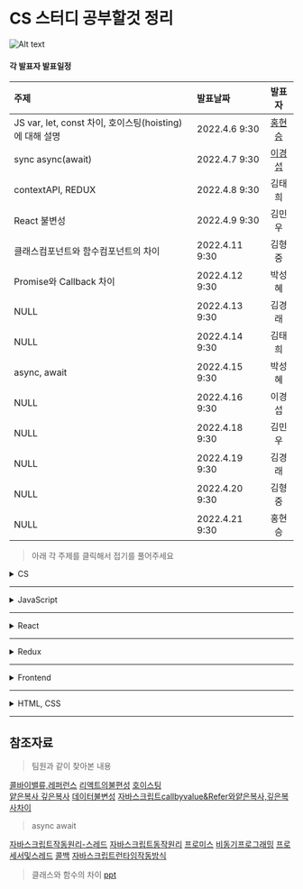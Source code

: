 CS 스터디  공부할것 정리
===================
![Alt text](https://mblogthumb-phinf.pstatic.net/MjAxNzA1MjJfMjMz/MDAxNDk1NDQwMjExOTAz.LPH8sVcuWghE7PRaCPUyrkHr4j2Cfb-in-9KIVs_Kxkg.ebpc-KbYzkuOemPPEBUZ5I1slGYqgl83oa6iWyMuNOEg.JPEG.1ove_honesty/image_7849384371495438646106.jpg?type=w800)


#### 각 발표자 발표일정
| 주제 | 발표날짜 | 발표자 |  
|:--- | :--- | :---: |  
| JS var, let, const 차이, 호이스팅(hoisting)에 대해 설명 | 2022.4.6 9:30| [홍현승](#참조자료) |  
| sync async(await) | 2022.4.7 9:30 | [이경섭](#참조자료) |
| contextAPI, REDUX | 2022.4.8 9:30 | 김태희 |
| React 불변성 | 2022.4.9 9:30 | 김민우 |
| 클래스컴포넌트와 함수컴포넌트의 차이 | 2022.4.11 9:30 | 김형중 |
| Promise와 Callback 차이 | 2022.4.12 9:30 | 박성혜 |
| NULL | 2022.4.13 9:30 | 김경래 |
| NULL | 2022.4.14 9:30 | 김태희 |
| async, await | 2022.4.15 9:30 | 박성혜 |
| NULL | 2022.4.16 9:30 | 이경섭 |
| NULL | 2022.4.18 9:30 | 김민우 |
| NULL | 2022.4.19 9:30 | 김경래 |
| NULL | 2022.4.20 9:30 | 김형중 |
| NULL | 2022.4.21 9:30 | 홍현승 |

> 아래 각 주제를 클릭해서 접기를 풀어주세요

<details markdown=“1”>
<summary>CS</summary>

1.⭐️ 브라우저 주소창에 www.google.com 을 입력하면 어떤 일이 일어나나요?   
2.DNS에 대해 설명해주세요.   
3. ⭐️ GET과 POST의 차이는 무엇인가요?   
4. REST API에 대해 설명해주세요.   
5. ⭐️ 객체 지향 프로그래밍이란 무엇인가요?   
6. 자료구조 stack과 queue에 대해 설명해주세요.    
7. ⭐️ 프로세스와 스레드에 대해 설명해주세요.   

</details>

- - -


<details markdown=“1”>
<summary>JavaScript</summary>

1. ⭐️ Promise와 Callback 차이를 설명해주세요.   
2. 콜백 지옥(Callback hell)을 해결하는 방법을 말씀해주세요.   
3. ⭐️ async, await 사용 방법을 설명해주세요.   
4. Promise를 사용한 비동기 통신과 async, await를 사용한 비동기 통신의 차이를 설명해주세요.   
5. ~⭐️ var, let, const 차이를 설명해주세요.~  *홍현승*   
6. 함수 선언형과 함수 표현식의 차이에 대해 설명해주세요.   
7. ⭐️ 이벤트 버블링과 캡처링에 대해 설명해주세요.   
8. 이벤트 버블링과 이벤트 캡처링에 대한 예시를 들어주세요.   
9. ⭐️ 클로져(Closure)에 대해 설명해주세요.   
10. 렉시컬 환경(Lexical Environment)에 대해 설명해주세요.   
11. ⭐️ 실행 컨텍스트에 대해 설명해주세요.   
12. ~⭐️ 호이스팅(hoisting)에 대해 설명해주세요.~ *홍현승*   
13. 데이터 타입에 대해 설명해주세요.   
14. 자바스크립트에서 일어나는 데이터 형 변환에 대해 설명해주세요.   
15. 자바스크립트가 유동적인 언어인 이유는 무엇인가요?   
16. ⭐️ 프로토타입에 대해 설명해주세요.   
17. 깊은 복사와 얕은 복사에 대해 설명해주세요.   
18. ⭐️ 불변성을 유지하려면 어떻게 해야하나요?   
19. this에 대해 설명해주세요.   
20. requestAnimationFrame을 사용해본 적 있나요?   

</details>

- - -


<details markdown=“1”>
<summary>React</summary>

1. ⭐️ Virtual DOM 작동 원리에 대해 설명해주세요.   
2. ⭐️ Virtual DOM 이 무엇인지 설명해주세요.   
3. ⭐️ React를 사용하는 이유에 대해 말씀해주세요.   
4. 제어 컴포넌트와 비제어 컴포넌트의 차이에 대해 설명해주세요.   
5. key props를 사용하는 이유는 무엇인가요?   
6. props와 state의 차이는 무엇인가요?   
7. pure component에 대해 설명해주세요.   
8. shouldComponentUpdate에 대해 설명해주세요.   
~9. ⭐️ 클래스형 컴포넌트와 함수형 컴포넌트의 차이에 대해 설명해주세요.~ *김형중*
10. ⭐️ 생명 주기 메서드에 대해 설명해주세요.   
11. ⭐️ 리액트에서 JSX 문법이 어떻게 사용되나요?   
12. 왜 state를 직접 바꾸지 않고 useState를 사용해야 하나요?   
13. ⭐️ useMemo와 useCallback에 대해 설명해주세요.   
14. 리액트에서 메모이제이션을 어떤 방식으로 하나요?   
15. 리액트 관련 패키지 중에 제일 좋다고 생각한 것은 무엇인가요?    
16. ⭐️ 리액트의 렌더링 성능 향상을 위해 어떻게 해야 하나요?   
17. React-query에 대해 들어봤나요?   
18. React 18 버전 업데이트 내용에 대해 말씀해주세요.   
19. useEffect와 useLayoutEffect의 차이점에 대해 말씀해주세요.   
~20. ⭐️ Context API에 대해 설명해주세요. ~  *김태희*

</details>

- - -


<details markdown=“1”>
<summary>Redux</summary>

1. ⭐️ Redux를 사용하는 이유가 무엇인가요?   
2. ⭐️ Redux의 장단점에 대해 설명해주세요.   
3. ⭐️ Context API와 Redux를 비교해주세요.   
4. Redux-saga에 대해 설명해주세요.   
5. Generator 문법에 대해 설명해주세요.   
6. Redux-saga, Redux-Thunk의 차이에 대해 설명해주세요.   

</details>

- - -


<details markdown=“1”>
<summary>Frontend</summary>

1. ⭐️ 브라우저 렌더링 과정을 설명해주세요.   
2. ⭐️ 브라우저는 어떻게 동작 하나요?    
3. ⭐️ Webpack, Babel, Polyfill에 대해 설명해주세요.   
4. ⭐️ CSR과 SSR의 차이는 무엇인가요?   
5. ⭐️ CORS는 무엇인지, 이를 처리를 해본 경험을 말씀해주세요.   
6. ⭐️ 웹 표준을 지키며 개발하시나요?   
7. 쿠키와 세션에 대해 설명해주세요.   
8. 로그인 처리를 할 때 쿠키와 세션을 어떻게 사용하시나요?   
9. ⭐️ 이벤트 루프와 태스크 큐에 대해 설명해주세요.   
10. bundle의 사이즈를 줄이려면 어떻게 해야 하나요?   
11. ⭐️ 타입스크립트를 사용하는 이유는 무엇인가요?   
12. ⭐️ 쿠키, 세션, 웹스토리지의 차이에 대해 설명해주세요.   
13. 크로스 브라우징 경험이 있으신가요?   
14. 웹 소켓을 사용해보셨나요?   
15. ⭐️ 웹사이트 성능 최적화에는 어떤 방법이 있나요?   

</details>

- - -


<details markdown=“1”>
<summary>HTML, CSS</summary>

1. Flexbox를 사용해보셨나요?   
2. ⭐️ Cascading에 관해서 설명해주세요.   
3. ⭐️ CSS 애니메이션과 JS 애니메이션의 차이에 대해 설명해주세요.   
4. postition 속성을 나열해주세요.   

</details>


- - -
## 참조자료

>팀원과 같이 찾아본 내용

[콜바이밸류,레퍼런스](https://spoit.tistory.com/30)
[리액트의불편성](https://hsp0418.tistory.com/171)
[호이스팅](https://hanamon.kr/javascript-%ED%98%B8%EC%9D%B4%EC%8A%A4%ED%8C%85%EC%9D%B4%EB%9E%80-hoisting/)  
[얕은복사 깊은복사](https://rok93.tistory.com/entry/%EC%96%95%EC%9D%80%EB%B3%B5%EC%82%AC-VS-%EA%B9%8A%EC%9D%80%EB%B3%B5%EC%82%AC)
[데이터불변성](https://opentutorials.org/module/4075)
[자바스크립트callbyvalue&Refer와얕은복사,깊은복사차이](https://velog.io/@sinclebear/Javascript-Call-by-Value-vs.-Call-by-Reference-%EC%9[…]%80-%EB%B3%B5%EC%82%AC-vs.-%EA%B9%8A%EC%9D%80-%EB%B3%B5%EC%82%AC)  

> async await

[자바스크립트작동원리-스레드](https://velog.io/@danmin20/%EC%9E%90%EB%B0%94%EC%8A%A4%ED%81%AC%EB%A6%BD%ED%8A%B8%EC%9D%98-%EC%9E%91%EB%8F%99%EC%9B%90%EB%A6%AC-%EC%9E%90%EB%B0%94%EC%8A%A4%ED%81%AC%EB%A6%BD%ED%8A%B8%EC%9D%98-%EC%8A%A4%EB%A0%88%EB%93%9C)
[자바스크립트동작원리](https://www.youtube.com/watch?v=v67LloZ1ieI)
[프로미스](https://ko.javascript.info/promise-basics)
[비동기프로그래밍](https://www.youtube.com/watch?v=m0icCqHY39U)
[프로세서및스레드](https://www.youtube.com/watch?v=iks_Xb9DtTM)
[콜백](https://www.youtube.com/watch?v=s1vpVCrT8f4)
[자바스크립트런타임작동방식](https://hanamon.kr/javascript-%EB%9F%B0%ED%83%80%EC%9E%84-%EC%9E%91%EB%8F%99-%EB%B0%A9%EC%8B%9D-%EB%B9%84%EB%8F%99%EA%B8%B0%EC%99%80-%EC%9D%B4%EB%B2%A4%ED%8A%B8-%EB%A3%A8%ED%94%84/)

> 클래스와 함수의 차이
[ppt](https://docs.google.com/presentation/d/16oMhNg20sSNGTt3eS6XqX39pFyUHLpxqw_q-Iv-h1HU/edit#slide=id.p)
